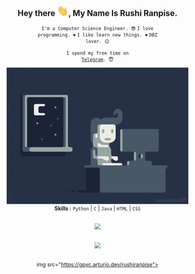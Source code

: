 <div align="center">
<h2>Hey there <img src="https://github.com/rushiranpise/rushiranpise/blob/master/gifs/Hi.gif" width="30px">, My Name Is Rushi Ranpise.</h2>

<div align="center" width="50">

<code>I'm a Computer Science Engineer. 😎</code>
<code>I love programming. ❤</code>
<code>I like learn new things. ❤</code>
<code>DBZ lover. 😉</code>

<code>I spend my free time on <a href="https://t.me/rushiranpise">Telegram</a>. 😇</code>

<img src="https://github.com/rushiranpise/rushiranpise/blob/master/gifs/coding.gif">
<br>
<b>Skills :</b> <code>Python</code> | <code>C</code> | <code>Java</code> | <code>HTML</code> | <code>CSS</code>

<br><img src="https://github-readme-stats.vercel.app/api?username=rushiranpise&include_all_commits=true&show_icons=true">

<br><img src="https://github-readme-stats.vercel.app/api/top-langs/?username=rushiranpise&layout=compact">

<br>img src="https://gpvc.arturio.dev/rushiranpise">

</div>
